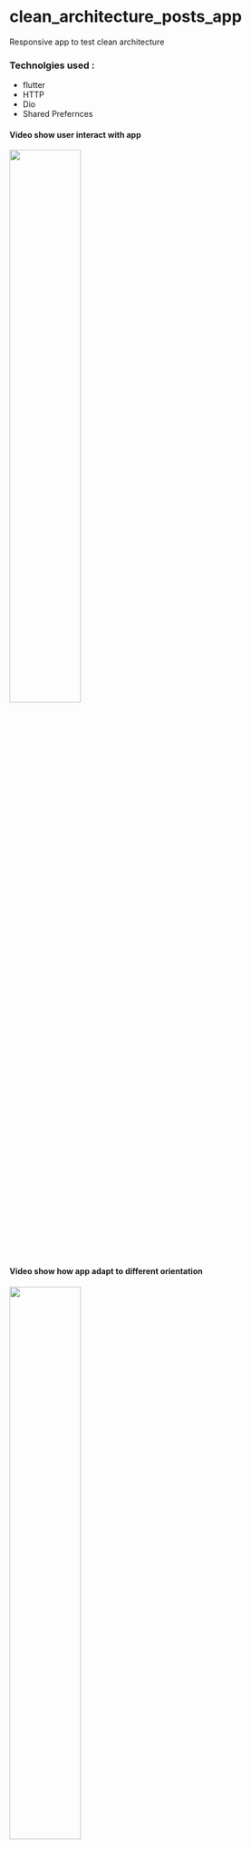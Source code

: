 # clean_architecture_posts_app

 Responsive app to test clean architecture

 ### Technolgies used : 
 - flutter
 - HTTP
 - Dio
 - Shared Prefernces
   
#### Video show user interact with app
 [<img src = "https://github.com/AdhamAlgohary/clean_architecture_posts_app/assets/164276980/650a72fa-6585-407e-a46c-a5ea2366cacc" width="50%">](https://www.youtube.com/watch?v=RoEwKgeR6-k)

#### Video show how app adapt to different orientation

 [<img src = "https://github.com/AdhamAlgohary/clean_architecture_posts_app/assets/164276980/650a72fa-6585-407e-a46c-a5ea2366cacc" width="50%">](https://www.youtube.com/watch?v=_kdEzVQlptQ)

